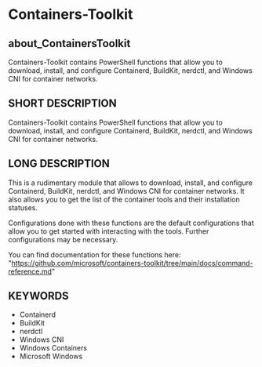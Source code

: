 # Containers-Toolkit

## about_ContainersToolkit

Containers-Toolkit contains PowerShell functions that allow you to download, install, and configure Containerd, BuildKit, nerdctl, and Windows CNI for container networks.

## SHORT DESCRIPTION

Containers-Toolkit contains PowerShell functions that allow you to download, install, and configure Containerd, BuildKit, nerdctl, and Windows CNI for container networks.

## LONG DESCRIPTION

This is a rudimentary module that allows to download, install, and configure Containerd, BuildKit, nerdctl, and Windows CNI for container networks. It also allows you to get the list of the container tools and their installation statuses.

Configurations done with these functions are the default configurations that allow you to get started with interacting with the tools. Further configurations may be necessary.

You can find documentation for these functions here:
    "<https://github.com/microsoft/containers-toolkit/tree/main/docs/command-reference.md>"
    

## KEYWORDS

- Containerd
- BuildKit
- nerdctl
- Windows CNI
- Windows Containers
- Microsoft Windows
